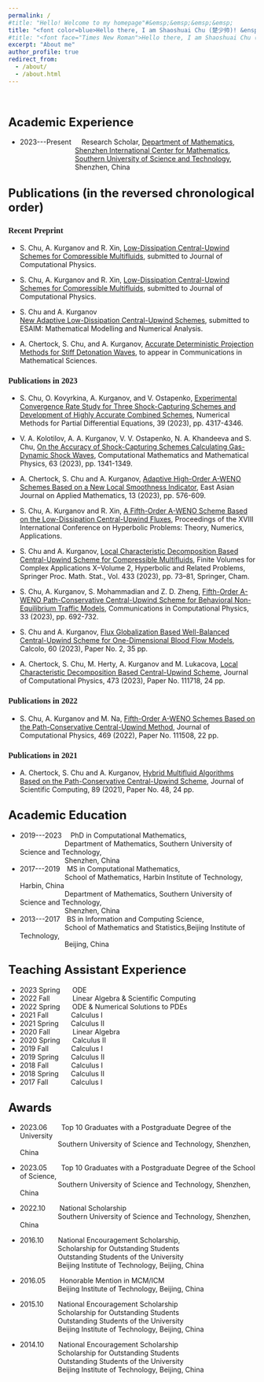 ```yaml
---
permalink: /
#title: "Hello! Welcome to my homepage"#&emsp;&emsp;&emsp;&emsp;
title: "<font color=blue>Hello there, I am Shaoshuai Chu (楚少帅)! &ensp;Welcome to my homepage!</font>"
#title: "<font face="Times New Roman">Hello there, I am Shaoshuai Chu (楚少帅)! &ensp;Welcome to my homepage!</font>"
excerpt: "About me"
author_profile: true
redirect_from: 
  - /about/
  - /about.html
---
```


&nbsp;
&nbsp;

## <font size="5">Academic Experience</font>

* 2023---Present&emsp;&ensp;Research Scholar, [Department of Mathematics](https://math.sustech.edu.cn/?lang=en),   
&emsp;&emsp;&emsp;&emsp;&emsp;&emsp;&ensp;&ensp;&ensp;&ensp;[Shenzhen International Center for Mathematics](https://icm.sustech.edu.cn/?lang=en-us),   
&emsp;&emsp;&emsp;&emsp;&emsp;&emsp;&ensp;&ensp;&ensp;&ensp;[Southern University of Science and Technology](https://www.sustech.edu.cn/en/),   
&emsp;&emsp;&emsp;&emsp;&emsp;&emsp;&ensp;&ensp;&ensp;&ensp;Shenzhen, China


## <font size="5">Publications (in the reversed chronological order)</font>

### <font face="Times New Roman">Recent Preprint</font> 

   * S. Chu, A. Kurganov and R. Xin, [Low-Dissipation Central-Upwind Schemes for Compressible Multifluids](./files/Chu-Kurganov-Xin_Multifluid.pdf), submitted to Journal of Computational Physics.

   * S. Chu, A. Kurganov and R. Xin, [Low-Dissipation Central-Upwind Schemes for Compressible Multifluids](./files/Chu-Kurganov-Xin_Multifluid.pdf), submitted to Journal of Computational Physics.

   * S. Chu and A. Kurganov   
    [New Adaptive Low-Dissipation Central-Upwind Schemes](./files/Chu-Kurganov_adaptiveLDCU.pdf), submitted to ESAIM: Mathematical Modelling and Numerical Analysis.

  * A. Chertock, S. Chu, and  A. Kurganov, [Accurate Deterministic Projection Methods for Stiff Detonation Waves](./files/Chertock-Chu-Kurganov.pdf), to appear in Communications in Mathematical Sciences.

### <font face="Times New Roman">Publications in 2023</font> 

  * S. Chu, O. Kovyrkina,  A. Kurganov, and  V. Ostapenko, [Experimental Convergence Rate Study for Three Shock-Capturing Schemes and Development of Highly Accurate Combined Schemes](./files/Chu-Kovyrkina-Kurganov-Ostapenko.pdf), Numerical Methods for Partial Differential Equations, 39 (2023), pp. 4317-4346.

  * V. A. Kolotilov, A. A. Kurganov, V. V. Ostapenko, N. A. Khandeeva and S. Chu, [On the Accuracy of Shock-Capturing Schemes Calculating Gas-Dynamic Shock Waves](./files/Kolotilov-Kurganov-Ostapenko-Khandeeva-Chu.pdf), Computational Mathematics and Mathematical Physics, 63 (2023), pp. 1341-1349.

  * A. Chertock, S. Chu and A. Kurganov, [Adaptive High-Order A-WENO Schemes Based on a New Local Smoothness Indicator](./files/Chertock-Chu-Kurganov_AWENO.pdf), East Asian Journal on Applied Mathematics, 13 (2023), pp. 576-609.

  * S. Chu, A. Kurganov and R. Xin, [A Fifth-Order A-WENO Scheme Based on the Low-Dissipation Central-Upwind Fluxes](./files/Chu-Kurganov-Xin.pdf), Proceedings of the XVIII International Conference on Hyperbolic Problems: Theory, Numerics, Applications.

 * S. Chu and A. Kurganov, [Local Characteristic Decomposition Based Central-Upwind Scheme for Compressible Multifluids](./files/Chu-Kurganov_multifluid.pdf), Finite Volumes for Complex Applications X–Volume 2, Hyperbolic and Related Problems, Springer Proc. Math. Stat., Vol. 433 (2023), pp. 73–81, Springer, Cham.

  * S. Chu, A. Kurganov, S. Mohammadian and Z. D.  Zheng, [Fifth-Order A-WENO Path-Conservative Central-Upwind Scheme for Behavioral Non-Equilibrium Traffic Models](./files/Chu-Kurganov-Mohammadian-Zheng.pdf), Communications in Computational Physics, 33 (2023), pp. 692-732.

  * S. Chu and A. Kurganov, [Flux Globalization Based Well-Balanced Central-Upwind Scheme for One-Dimensional Blood Flow Models](./files/Chu-Kurganov.pdf), Calcolo, 60 (2023), Paper No. 2, 35 pp.

  * A. Chertock, S. Chu, M. Herty, A. Kurganov and M. Lukacova, [Local Characteristic Decomposition Based Central-Upwind Scheme](./files/Chertock-Chu-Herty-Kurganov-Lukacova.pdf), Journal of Computational Physics, 473 (2023), Paper No. 111718, 24 pp.

### <font face="Times New Roman">Publications in 2022</font> 

  * S. Chu, A. Kurganov and M. Na, [Fifth-Order A-WENO Schemes Based on the Path-Conservative Central-Upwind Method](./files/Chu-Kurganov-Na.pdf), Journal of Computational Physics, 469 (2022), Paper No. 111508, 22 pp.

### <font face="Times New Roman">Publications in 2021</font> 

  * A. Chertock, S. Chu and A. Kurganov, [Hybrid Multifluid Algorithms Based on the Path-Conservative Central-Upwind Scheme](./files/Chertock-Chu-Kurganov_multifluids.pdf), Journal of Scientific Computing, 89 (2021), Paper No. 48, 24 pp.


## <font size="5">Academic Education</font>

* 2019---2023 &emsp;PhD in Computational Mathematics,             
&emsp;&emsp;&emsp;&emsp;&emsp;&emsp;&ensp;Department of Mathematics, Southern University of Science and Technology,     
&emsp;&emsp;&emsp;&emsp;&emsp;&emsp;&ensp;Shenzhen, China
* 2017---2019&emsp;MS in Computational Mathematics,   
&emsp;&emsp;&emsp;&emsp;&emsp;&emsp;&ensp;School of Mathematics, Harbin Institute of Technology, Harbin, China   
&emsp;&emsp;&emsp;&emsp;&emsp;&emsp;&ensp;Department of Mathematics, Southern University of Science and Technology,   
&emsp;&emsp;&emsp;&emsp;&emsp;&emsp;&ensp;Shenzhen, China
* 2013---2017&emsp;BS in Information and Computing Science,   
&emsp;&emsp;&emsp;&emsp;&emsp;&emsp;&ensp;School of Mathematics and Statistics,Beijing Institute of Technology,   
&emsp;&emsp;&emsp;&emsp;&emsp;&emsp;&ensp;Beijing, China


## <font size="5">Teaching Assistant Experience</font>

  * 2023 Spring  &emsp;&ensp;ODE
  * 2022 Fall    &emsp;&emsp;&ensp;&ensp;Linear Algebra & Scientific Computing
  * 2022 Spring  &emsp;&ensp;ODE & Numerical Solutions to PDEs
  * 2021 Fall    &emsp;&emsp;&ensp;&ensp;Calculus I
  * 2021 Spring  &emsp;&ensp;Calculus II
  * 2020 Fall    &emsp;&emsp;&ensp;&ensp;Linear Algebra
  * 2020 Spring  &emsp;&ensp;Calculus II
  * 2019 Fall    &emsp;&emsp;&ensp;&ensp;Calculus I 
  * 2019 Spring  &emsp;&ensp;Calculus II
  * 2018 Fall    &emsp;&emsp;&ensp;&ensp;Calculus I 
  * 2018 Spring  &emsp;&ensp;Calculus II
  * 2017 Fall    &emsp;&emsp;&ensp;&ensp;Calculus I 

## <font size="5">Awards</font>

  * 2023.06 &emsp;&ensp; Top 10 Graduates with a Postgraduate Degree of the University    
  &emsp;&ensp;&emsp;&ensp;&emsp;&ensp;&emsp;Southern University of Science and Technology, Shenzhen, China

  * 2023.05 &emsp;&ensp; Top 10 Graduates with a Postgraduate Degree of the School of Science,   
  &emsp;&ensp;&emsp;&ensp;&emsp;&ensp;&emsp;Southern University of Science and Technology, Shenzhen, China

  * 2022.10 &emsp;&ensp; National Scholarship   
  &emsp;&ensp;&emsp;&ensp;&emsp;&ensp;&emsp;Southern University of Science and Technology, Shenzhen, China

  * 2016.10 &emsp;&ensp; National Encouragement Scholarship,   
  &emsp;&ensp;&emsp;&ensp;&emsp;&ensp;&emsp;Scholarship for Outstanding Students  
  &emsp;&ensp;&emsp;&ensp;&emsp;&ensp;&emsp;Outstanding Students of the University    
  &emsp;&ensp;&emsp;&ensp;&emsp;&ensp;&emsp;Beijing Institute of Technology, Beijing, China

  * 2016.05 &emsp;&ensp; Honorable Mention in MCM/ICM    
  &emsp;&ensp;&emsp;&ensp;&emsp;&ensp;&emsp;Beijing Institute of Technology, Beijing, China

  * 2015.10 &emsp;&ensp; National Encouragement Scholarship    
  &emsp;&ensp;&emsp;&ensp;&emsp;&ensp;&emsp;Scholarship for Outstanding Students    
  &emsp;&ensp;&emsp;&ensp;&emsp;&ensp;&emsp;Outstanding Students of the University  
  &emsp;&ensp;&emsp;&ensp;&emsp;&ensp;&emsp;Beijing Institute of Technology, Beijing, China

  * 2014.10 &emsp;&ensp; National Encouragement Scholarship    
  &emsp;&ensp;&emsp;&ensp;&emsp;&ensp;&emsp;Scholarship for Outstanding Students   
  &emsp;&ensp;&emsp;&ensp;&emsp;&ensp;&emsp;Outstanding Students of the University  
  &emsp;&ensp;&emsp;&ensp;&emsp;&ensp;&emsp;Beijing Institute of Technology, Beijing, China

&nbsp;
&nbsp;


